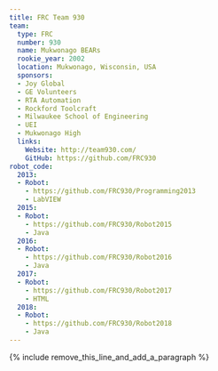 ```yaml
---
title: FRC Team 930
team:
  type: FRC
  number: 930
  name: Mukwonago BEARs
  rookie_year: 2002
  location: Mukwonago, Wisconsin, USA
  sponsors:
  - Joy Global
  - GE Volunteers
  - RTA Automation
  - Rockford Toolcraft
  - Milwaukee School of Engineering
  - UEI
  - Mukwonago High
  links:
    Website: http://team930.com/
    GitHub: https://github.com/FRC930
robot_code:
  2013:
  - Robot:
    - https://github.com/FRC930/Programming2013
    - LabVIEW
  2015:
  - Robot:
    - https://github.com/FRC930/Robot2015
    - Java
  2016:
  - Robot:
    - https://github.com/FRC930/Robot2016
    - Java
  2017:
  - Robot:
    - https://github.com/FRC930/Robot2017
    - HTML
  2018:
  - Robot:
    - https://github.com/FRC930/Robot2018
    - Java
---
```


{% include remove_this_line_and_add_a_paragraph %}
